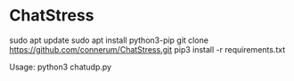 # ChatStress

sudo apt update
sudo apt install python3-pip
git clone https://github.com/connerum/ChatStress.git
pip3 install -r requirements.txt

Usage:
python3 chatudp.py <IP> <PORT> <TIME>
